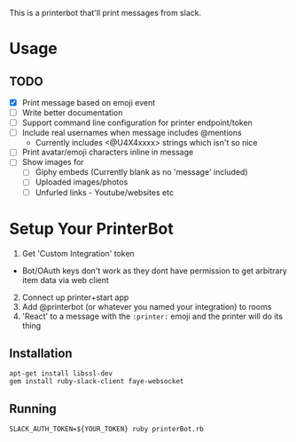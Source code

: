 This is a printerbot that'll print messages from slack.

# Usage

## TODO

- [x] Print message based on emoji event
- [ ] Write better documentation
- [ ] Support command line configuration for printer endpoint/token
- [ ] Include real usernames when message includes @mentions
    - Currently includes <@U4X4xxxx> strings which isn't so nice
- [ ] Print avatar/emoji characters inline in message
- [ ] Show images for
    - [ ] Giphy embeds (Currently blank as no 'message' included)
    - [ ] Uploaded images/photos
    - [ ] Unfurled links - Youtube/websites etc

# Setup Your PrinterBot

1. Get 'Custom Integration' token
  - Bot/OAuth keys don't work as they dont have permission to get arbitrary item data
    via web client
2. Connect up printer+start app
3. Add @printerbot (or whatever you named your integration) to rooms
4. 'React' to a message with the `:printer:` emoji and the printer will do its thing



## Installation

    apt-get install libssl-dev
    gem install ruby-slack-client faye-websocket

## Running

    SLACK_AUTH_TOKEN=${YOUR_TOKEN} ruby printerBot.rb
